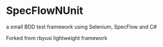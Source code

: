 # SpecFlowNUnit
a small BDD test framework using Selenium, SpecFlow and C#

Forked from rbyusi lightweight framework 
